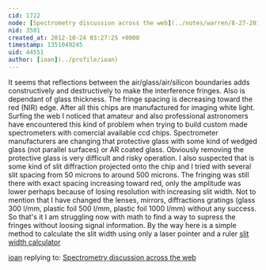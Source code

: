 ```yaml
---
cid: 1722
node: [Spectrometry discussion across the web](../notes/warren/8-27-2012/spectrometry-discussion-across-web)
nid: 3501
created_at: 2012-10-24 03:27:25 +0000
timestamp: 1351049245
uid: 44551
author: [ioan](../profile/ioan)
---
```


It seems that reflections between the air/glass/air/silicon boundaries adds constructively and destructively to make the interference fringes. Also is dependant of glass thickness. The fringe spacing is decreasing toward the red (NIR) edge. 
After all this chips are manufactured for imaging white light. Surfing the web I noticed that amateur and also professional astronomers have encountered this kind of problem when trying to build custom made spectrometers with comercial available ccd chips.
Spectrometer manufacturers are changing that protective glass with some kind of wedged glass (not parallel surfaces) or AR coated glass. Obviously removing the protective glass is very difficult and risky operation.
I also suspected that is some kind of slit diffraction projected onto the chip and I tried with several slit spacing from 50 microns to around 500 microns. The fringing was still there with exact spacing increasing toward red, only the amplitude was lower perhaps because of losing resolution with increasing slit width. Not to mention that I have changed the lenses, mirrors, diffractions gratings (glass 300 l/mm, plastic foil 500 l/mm, plastic foil 1000 l/mm) without any success. 
So that's it I am struggling now with math to find a way to supress the fringes without loosing signal information.
By the way here is a simple method to calculate the slit width using only a laser pointer and a ruler <a href="http://www.astrosurf.com/thizy/lhires3/index-en.html">slit width calculator</a>

[ioan](../profile/ioan) replying to: [Spectrometry discussion across the web](../notes/warren/8-27-2012/spectrometry-discussion-across-web)

